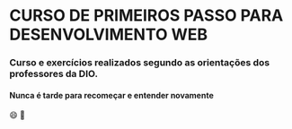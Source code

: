 # CURSO DE PRIMEIROS PASSO PARA DESENVOLVIMENTO WEB
### Curso e exercícios realizados segundo as orientações dos professores da DIO.
#### Nunca é tarde para recomeçar e entender novamente 
😄 💜
